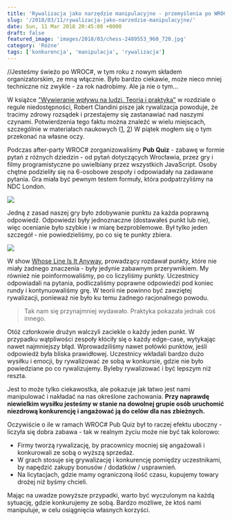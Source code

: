 ```yaml
---
title: 'Rywalizacja jako narzędzie manipulacyjne - przemyślenia po WROC# Pub Quiz'
slug: '/2018/03/11/rywalizacja-jako-narzedzie-manipulacyjne/'
date: Sun, 11 Mar 2018 20:45:08 +0000
draft: false
featured_image: 'images/2018/03/chess-2489553_960_720.jpg'
category: 'Różne'
tags: ['konkurencja', 'manipulacja', 'rywalizacja']
---
```


//Jesteśmy świeżo po WROC#, w tym roku z nowym składem organizatorskim, ze mną włącznie. Było bardzo ciekawie, może nieco mniej techniczne niz zwykle - za rok nadrobimy. Ale ja nie o tym...

W książce ["Wywieranie wpływu na ludzi. Teoria i praktyka"](http://lubimyczytac.pl/ksiazka/213077/wywieranie-wplywu-na-ludzi-teoria-i-praktyka) w rozdziale o regule niedostępności, Robert Clandini pisze jak rywalizacja powoduje, że tracimy zdrowy rozsądek i przestajemy się zastanawiać nad naszymi czynami. Potwierdzenia tego faktu można znaleźć w wielu miejscach, szczególnie w materiałach naukowych ([1](https://www0.gsb.columbia.edu/mygsb/faculty/research/pubfiles/16170/Galinsky%20Rivalry%20and%20unethical%20behavior.pdf), [2](https://pdfs.semanticscholar.org/99a8/6d589188c7d40411d32c5ebf4bf85295b6c0.pdf)) W piątek mogłem się o tym przekonać na własne oczy.

Podczas after-party WROC# zorganizowaliśmy **Pub Quiz** - zabawę w formie pytań z różnych dziedzin - od pytań dotyczących Wrocławia, przez gry i filmy programistyczne po uwielbiany przez wszystkich JavaScript. Osoby chętne podzieliły się na 6-osobowe zespoły i odpowiadały na zadawane pytania. Gra miała być pewnym testem formuły, która podpatrzyliśmy na NDC London.

[![](/images/2018/03/pubquiz-1.jpg)](/images/2018/03/pubquiz-1.jpg)

Jedną z zasad naszej gry było zdobywanie punktu za każda poprawną odpowiedź. Odpowiedzi były jednoznaczne (dostawałeś punkt lub nie), więc ocenianie było szybkie i w miarę bezproblemowe. Był tylko jeden szczegół - nie powiedzieliśmy, po co się te punkty zbiera.

[![](/images/2018/03/whoseline.jpg)](/images/2018/03/whoseline.jpg)

W show [Whose Line Is It Anyway](https://en.wikipedia.org/wiki/Whose_Line_Is_It_Anyway%3F_(U.S._TV_series)), prowadzący rozdawał punkty, które nie miały żadnego znaczenia - były jedynie zabawnym przerywnikiem. My również nie poinformowaliśmy, po co liczyliśmy punkty. Uczestnicy odpowiadali na pytania, podliczaliśmy poprawne odpowiedzi pod koniec rundy i kontynuowaliśmy grę. W teorii nie powinno być zawziętej rywalizacji, ponieważ nie było ku temu żadnego racjonalnego powodu.

> Tak nam się przynajmniej wydawało. Praktyka pokazała jednak coś innego.

Otóż członkowie drużyn walczyli zaciekle o każdy jeden punkt. W przypadku wątpliwości zespoły kłóciły się o każdy edge-case, wytykając nawet najmniejszy błąd. Wprowadziliśmy nawet połówki punktów, jeśli odpowiedź była bliska prawidłowej. Uczestnicy wkładali bardzo dużo wysiłku i emocji, by rywalizować ze sobą w konkursie, gdzie nie było powiedziane po co rywalizujemy. Byleby rywalizować i być lepszym niż reszta.

Jest to może tylko ciekawostka, ale pokazuje jak łatwo jest nami manipulować i nakładać na nas określone zachowania. **Przy naprawdę niewielkim wysiłku jesteśmy w stanie na dowolnej grupie osób uruchomić niezdrową konkurencję i angażować ją do celów dla nas zbieżnych.**

Oczywiście o ile w ramach WROC# Pub Quiz był to raczej efektu uboczny - liczyła się dobra zabawa - tak w realnym życiu może nie być tak kolorowo:

 *   Firmy tworzą rywalizację, by pracownicy mocniej się angażowali i konkurowali ze sobą o wyższą sprzedaż.
 *   W grach stosuje się grywalizację i konkurencję pomiędzy uczestnikami, by napędzić zakupy bonusów / dodatków / usprawnień.
 *   Na licytacjach, gdzie mamy ograniczoną ilość czasu, kupujemy towary drożej niż byśmy chcieli.

Mając na uwadze powyższe przypadki, warto być wyczulonym na każdą sytuację, gdzie konkurujemy ze sobą. Bardzo możliwe, że ktoś nami manipuluje, w celu osiągnięcia własnych korzyści.